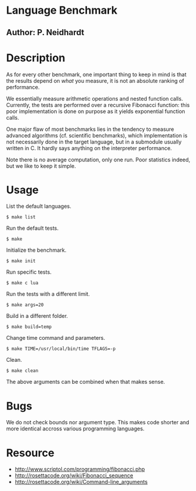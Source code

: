 # Language Benchmark
## Author: P. Neidhardt

Description
===========

As for every other benchmark, one important thing to keep in mind is that the
results depend on *what* you measure, it is not an absolute ranking of
performance.

We essentially measure arithmetic operations and nested function calls.
Currently, the tests are performed over a recursive Fibonacci function: this
poor implementation is done on purpose as it yields exponential function calls.

One major flaw of most benchmarks lies in the tendency to measure advanced
algorithms (cf. scientific benchmarks), which implementation is not necessarily
done in the target language, but in a submodule usually written in C. It hardly
says anything on the interpreter performance.

Note there is no average computation, only one run. Poor statistics indeed, but
we like to keep it simple.

Usage
=====

List the default languages.

	$ make list

Run the default tests.

	$ make

Initialize the benchmark.

	$ make init

Run specific tests.

	$ make c lua

Run the tests with a different limit.

	$ make args=20

Build in a different folder.

	$ make build=temp

Change time command and parameters.

	$ make TIME=/usr/local/bin/time TFLAGS=-p

Clean.

	$ make clean

The above arguments can be combined when that makes sense.

Bugs
====

We do not check bounds nor argument type. This makes code shorter and more
identical accross various programming languages.

Resource
========

* http://www.scriptol.com/programming/fibonacci.php
* http://rosettacode.org/wiki/Fibonacci_sequence
* http://rosettacode.org/wiki/Command-line_arguments
